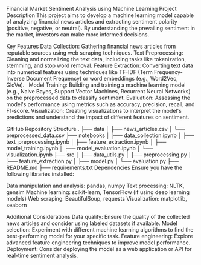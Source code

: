 Financial Market Sentiment Analysis using Machine Learning
Project Description
This project aims to develop a machine learning model capable of analyzing financial news articles and extracting sentiment polarity (positive, negative, or neutral). By understanding the prevailing sentiment in the market, investors can make more informed decisions.

Key Features
Data Collection: Gathering financial news articles from reputable sources using web scraping techniques.
Text Preprocessing: Cleaning and normalizing the text data, including tasks like tokenization, stemming, and stop word removal.
Feature Extraction: Converting text data into numerical features using techniques like TF-IDF (Term Frequency-Inverse Document Frequency) or word embeddings (e.g., Word2Vec, GloVe).   
Model Training: Building and training a machine learning model (e.g., Naive Bayes, Support Vector Machines, Recurrent Neural Networks) on the preprocessed data to classify sentiment.
Evaluation: Assessing the model's performance using metrics such as accuracy, precision, recall, and F1-score.
Visualization: Creating visualizations to interpret the model's predictions and understand the impact of different features on sentiment.

GitHub Repository Structure
.
├── data
│   ├── news_articles.csv
│   └── preprocessed_data.csv
├── notebooks
│   ├── data_collection.ipynb
│   ├── text_preprocessing.ipynb
│   ├── feature_extraction.ipynb
│   ├── model_training.ipynb
│   ├── model_evaluation.ipynb
│   └── visualization.ipynb
├── src
│   ├── data_utils.py
│   ├── preprocessing.py
│   ├── feature_extraction.py
│   ├── model.py
│   └── evaluation.py
├── README.md
├── requirements.txt
Dependencies
Ensure you have the following libraries installed:

Data manipulation and analysis: pandas, numpy
Text processing: NLTK, gensim
Machine learning: scikit-learn, TensorFlow (if using deep learning models)
Web scraping: BeautifulSoup, requests
Visualization: matplotlib, seaborn

Additional Considerations
Data quality: Ensure the quality of the collected news articles and consider using labeled datasets if available.
Model selection: Experiment with different machine learning algorithms to find the best-performing model for your specific task.
Feature engineering: Explore advanced feature engineering techniques to improve model performance.
Deployment: Consider deploying the model as a web application or API for real-time sentiment analysis.

